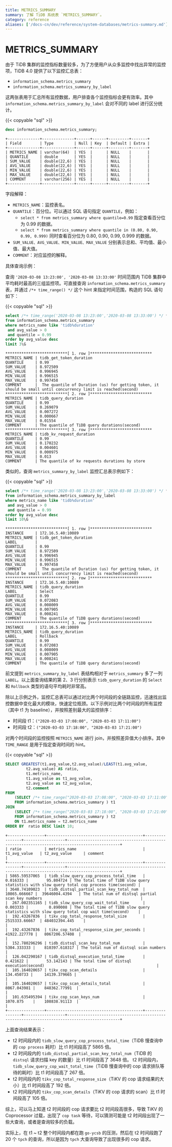 ```yaml
---
title: METRICS_SUMMARY
summary: 了解 TiDB 系统表 `METRICS_SUMMARY`。
category: reference
aliases: ['/docs-cn/dev/reference/system-databases/metrics-summary.md']
---
```


# METRICS_SUMMARY

由于 TiDB 集群的监控指标数量较多，为了方便用户从众多监控中找出异常的监控项，TiDB 4.0 提供了以下监控汇总表：

* `information_schema.metrics_summary`
* `information_schema.metrics_summary_by_label`

这两张表用于汇总所有监控数据，用户排查各个监控指标会更有效率。其中 `information_schema.metrics_summary_by_label` 会对不同的 label 进行区分统计。

{{< copyable "sql" >}}

```sql
desc information_schema.metrics_summary;
```

```
+--------------+--------------+------+------+---------+-------+
| Field        | Type         | Null | Key  | Default | Extra |
+--------------+--------------+------+------+---------+-------+
| METRICS_NAME | varchar(64)  | YES  |      | NULL    |       |
| QUANTILE     | double       | YES  |      | NULL    |       |
| SUM_VALUE    | double(22,6) | YES  |      | NULL    |       |
| AVG_VALUE    | double(22,6) | YES  |      | NULL    |       |
| MIN_VALUE    | double(22,6) | YES  |      | NULL    |       |
| MAX_VALUE    | double(22,6) | YES  |      | NULL    |       |
| COMMENT      | varchar(256) | YES  |      | NULL    |       |
+--------------+--------------+------+------+---------+-------+
```

字段解释：

* `METRICS_NAME`：监控表名。
* `QUANTILE`：百分位。可以通过 SQL 语句指定 `QUANTILE`，例如：
    * `select * from metrics_summary where quantile=0.99` 指定查看百分位为 0.99 的数据。
    * `select * from metrics_summary where quantile in (0.80, 0.90, 0.99, 0.999)` 同时查看百分位为 0.80, 0.90, 0.99, 0.999 的数据。
* `SUM_VALUE、AVG_VALUE、MIN_VALUE、MAX_VALUE` 分别表示总和、平均值、最小值、最大值。
* `COMMENT`：对应监控的解释。

具体查询示例：

查询 `'2020-03-08 13:23:00', '2020-03-08 13:33:00'` 时间范围内 TiDB 集群中平均耗时最高的三组监控项。可直接查询 `information_schema.metrics_summary` 表，并通过 `/*+ time_range() */` 这个 hint 来指定时间范围，构造的 SQL 语句如下：

{{< copyable "sql" >}}

```sql
select /*+ time_range('2020-03-08 13:23:00','2020-03-08 13:33:00') */ *
from information_schema.metrics_summary
where metrics_name like 'tidb%duration'
 and avg_value > 0
 and quantile = 0.99
order by avg_value desc
limit 3\G
```

```
***************************[ 1. row ]***************************
METRICS_NAME | tidb_get_token_duration
QUANTILE     | 0.99
SUM_VALUE    | 8.972509
AVG_VALUE    | 0.996945
MIN_VALUE    | 0.996515
MAX_VALUE    | 0.997458
COMMENT      |  The quantile of Duration (us) for getting token, it should be small until concurrency limit is reached(second)
***************************[ 2. row ]***************************
METRICS_NAME | tidb_query_duration
QUANTILE     | 0.99
SUM_VALUE    | 0.269079
AVG_VALUE    | 0.007272
MIN_VALUE    | 0.000667
MAX_VALUE    | 0.01554
COMMENT      | The quantile of TiDB query durations(second)
***************************[ 3. row ]***************************
METRICS_NAME | tidb_kv_request_duration
QUANTILE     | 0.99
SUM_VALUE    | 0.170232
AVG_VALUE    | 0.004601
MIN_VALUE    | 0.000975
MAX_VALUE    | 0.013
COMMENT      | The quantile of kv requests durations by store
```

类似的，查询 `metrics_summary_by_label` 监控汇总表示例如下：

{{< copyable "sql" >}}

```sql
select /*+ time_range('2020-03-08 13:23:00','2020-03-08 13:33:00') */ *
from information_schema.metrics_summary_by_label
where metrics_name like 'tidb%duration'
 and avg_value > 0
 and quantile = 0.99
order by avg_value desc
limit 10\G
```

```
***************************[ 1. row ]***************************
INSTANCE     | 172.16.5.40:10089
METRICS_NAME | tidb_get_token_duration
LABEL        |
QUANTILE     | 0.99
SUM_VALUE    | 8.972509
AVG_VALUE    | 0.996945
MIN_VALUE    | 0.996515
MAX_VALUE    | 0.997458
COMMENT      |  The quantile of Duration (us) for getting token, it should be small until concurrency limit is reached(second)
***************************[ 2. row ]***************************
INSTANCE     | 172.16.5.40:10089
METRICS_NAME | tidb_query_duration
LABEL        | Select
QUANTILE     | 0.99
SUM_VALUE    | 0.072083
AVG_VALUE    | 0.008009
MIN_VALUE    | 0.007905
MAX_VALUE    | 0.008241
COMMENT      | The quantile of TiDB query durations(second)
***************************[ 3. row ]***************************
INSTANCE     | 172.16.5.40:10089
METRICS_NAME | tidb_query_duration
LABEL        | Rollback
QUANTILE     | 0.99
SUM_VALUE    | 0.072083
AVG_VALUE    | 0.008009
MIN_VALUE    | 0.007905
MAX_VALUE    | 0.008241
COMMENT      | The quantile of TiDB query durations(second)
```

前文提到 `metrics_summary_by_label` 表结构相对于 `metrics_summary` 多了一列 `LABEL`。以上面查询结果的第 2、3 行分别表示 `tidb_query_duration` 的 `Select` 和 `Rollback` 类型的语句平均耗时非常高。

除以上示例之外，监控汇总表可以通过对比两个时间段的全链路监控，迅速找出监控数据中变化最大的模块，快速定位瓶颈。以下示例对比两个时间段的所有监控（其中 t1 为 baseline），并按照差别最大的监控排序：

* 时间段 t1：`("2020-03-03 17:08:00", "2020-03-03 17:11:00")`
* 时间段 t2：`("2020-03-03 17:18:00", "2020-03-03 17:21:00")`

对两个时间段的监控按照 `METRICS_NAME` 进行 join，并按照差异值大小排序。其中 `TIME_RANGE` 是用于指定查询时间的 hint。

{{< copyable "sql" >}}

```sql
SELECT GREATEST(t1.avg_value,t2.avg_value)/LEAST(t1.avg_value,
         t2.avg_value) AS ratio,
         t1.metrics_name,
         t1.avg_value as t1_avg_value,
         t2.avg_value as t2_avg_value,
         t2.comment
FROM
    (SELECT /*+ time_range("2020-03-03 17:08:00", "2020-03-03 17:11:00")*/ *
    FROM information_schema.metrics_summary ) t1
JOIN
    (SELECT /*+ time_range("2020-03-03 17:18:00", "2020-03-03 17:21:00")*/ *
    FROM information_schema.metrics_summary ) t2
    ON t1.metrics_name = t2.metrics_name
ORDER BY  ratio DESC limit 10;
```

```
+----------------+------------------------------------------+----------------+------------------+---------------------------------------------------------------------------------------------+
| ratio          | metrics_name                             | t1_avg_value   | t2_avg_value     | comment                                                                                     |
+----------------+------------------------------------------+----------------+------------------+---------------------------------------------------------------------------------------------+
| 5865.59537065  | tidb_slow_query_cop_process_total_time   |       0.016333 |        95.804724 | The total time of TiDB slow query statistics with slow query total cop process time(second) |
| 3648.74109023  | tidb_distsql_partial_scan_key_total_num  |   10865.666667 |  39646004.4394   | The total num of distsql partial scan key numbers                                           |
|  267.002351165 | tidb_slow_query_cop_wait_total_time      |       0.003333 |         0.890008 | The total time of TiDB slow query statistics with slow query total cop wait time(second)    |
|  192.43267836  | tikv_cop_total_response_total_size       | 2515333.66667  | 484032394.445    |                                                                                             |
|  192.43267836  | tikv_cop_total_response_size_per_seconds |   41922.227778 |   8067206.57408  |                                                                                             |
|  152.780296296 | tidb_distsql_scan_key_total_num          |    5304.333333 |    810397.618317 | The total num of distsql scan numbers                                                       |
|  126.042290167 | tidb_distsql_execution_total_time        |       0.421622 |        53.142143 | The total time of distsql execution(second)                                                 |
|  105.164020657 | tikv_cop_scan_details                    |     134.450733 |     14139.379665 |                                                                                             |
|  105.164020657 | tikv_cop_scan_details_total              |    8067.043981 |    848362.77991  |                                                                                             |
|  101.635495394 | tikv_cop_scan_keys_num                   |    1070.875    |    108838.91113  |                                                                                             |
+----------------+------------------------------------------+----------------+------------------+---------------------------------------------------------------------------------------------+
```

上面查询结果表示：

* t2 时间段内的 `tidb_slow_query_cop_process_total_time`（TiDB 慢查询中的 `cop process` 耗时）比 t1 时间段高了 5865 倍。
* t2 时间段内的 `tidb_distsql_partial_scan_key_total_num`（TiDB 的 `distsql` 请求扫描 key 的数量）比 t1 时间段高了 3648 倍。
t2 时间段内，`tidb_slow_query_cop_wait_total_time`（TiDB 慢查询中的 cop 请求排队等待的耗时）比 t1 时间段高了 267 倍。
* t2 时间段内的 `tikv_cop_total_response_size`（TiKV 的 cop 请求结果的大小）比 t1 时间段高了 192 倍。
* t2 时间段内的 `tikv_cop_scan_details`（TiKV 的 cop 请求的 scan）比 t1 时间段高了 105 倍。

综上，可以马上知道 t2 时间段的 cop 请求要比 t2 时间段高很多，导致 TiKV 的 Coprocessor 过载，出现了 `cop task` 等待，可以猜测可能是 t2 时间段出现了一些大查询，或者是查询较多的负载。

实际上，在 t1 ~ t2 整个时间段内都在跑 `go-ycsb` 的压测，然后在 t2 时间段跑了 20 个 `tpch` 的查询，所以是因为 `tpch` 大查询导致了出现很多的 cop 请求。
